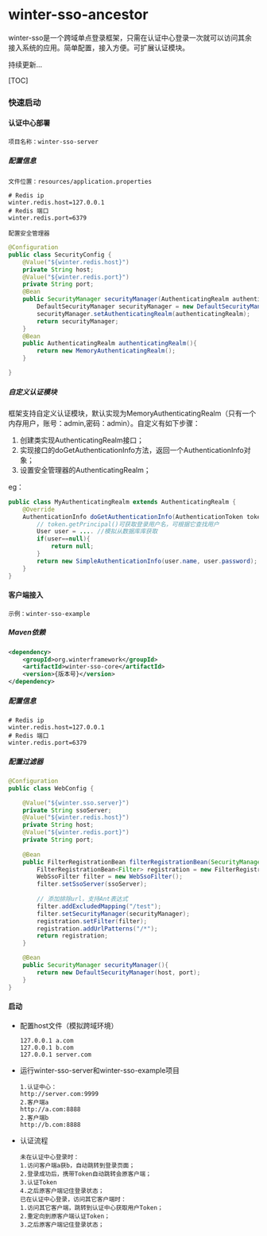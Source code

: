 # winter-sso-ancestor

winter-sso是一个跨域单点登录框架，只需在认证中心登录一次就可以访问其余接入系统的应用。简单配置，接入方便。可扩展认证模块。

持续更新...

[TOC]

### 快速启动

#### 认证中心部署

`项目名称：winter-sso-server`

##### 配置信息

`文件位置：resources/application.properties`

```properties
# Redis ip
winter.redis.host=127.0.0.1
# Redis 端口
winter.redis.port=6379
```

`配置安全管理器`

```java
@Configuration
public class SecurityConfig {
    @Value("${winter.redis.host}")
    private String host;
    @Value("${winter.redis.port}")
    private String port;
    @Bean
    public SecurityManager securityManager(AuthenticatingRealm authenticatingRealm){
        DefaultSecurityManager securityManager = new DefaultSecurityManager(host, port);
        securityManager.setAuthenticatingRealm(authenticatingRealm);
        return securityManager;
    }
    @Bean
    public AuthenticatingRealm authenticatingRealm(){
        return new MemoryAuthenticatingRealm();
    }

}
```

##### 自定义认证模块

框架支持自定义认证模块，默认实现为MemoryAuthenticatingRealm（只有一个内存用户，账号：admin,密码：admin）。自定义有如下步骤：

1. 创建类实现AuthenticatingRealm接口；
2. 实现接口的doGetAuthenticationInfo方法，返回一个AuthenticationInfo对象；
3. 设置安全管理器的AuthenticatingRealm；

eg：

```java
public class MyAuthenticatingRealm extends AuthenticatingRealm {
    @Override
    AuthenticationInfo doGetAuthenticationInfo(AuthenticationToken token) {
        // token.getPrincipal()可获取登录用户名，可根据它查找用户
        User user = .... //模拟从数据库库获取
        if(user==null){
            return null;
        }
        return new SimpleAuthenticationInfo(user.name, user.password);
    }
}
```

#### 客户端接入

`示例：winter-sso-example`

##### Maven依赖

```xml
<dependency>
    <groupId>org.winterframework</groupId>
    <artifactId>winter-sso-core</artifactId>
    <version>{版本号}</version>
</dependency>
```

##### 配置信息

```properties
# Redis ip
winter.redis.host=127.0.0.1
# Redis 端口
winter.redis.port=6379
```

##### 配置过滤器

```java
@Configuration
public class WebConfig {

    @Value("${winter.sso.server}")
    private String ssoServer;
    @Value("${winter.redis.host}")
    private String host;
    @Value("${winter.redis.port}")
    private String port;
    
    @Bean
    public FilterRegistrationBean filterRegistrationBean(SecurityManager securityManager){
        FilterRegistrationBean<Filter> registration = new FilterRegistrationBean<>();
        WebSsoFilter filter = new WebSsoFilter();
        filter.setSsoServer(ssoServer);
        
        // 添加排除url，支持Ant表达式
        filter.addExcludedMapping("/test");
        filter.setSecurityManager(securityManager);
        registration.setFilter(filter);
        registration.addUrlPatterns("/*");
        return registration;
    }

    @Bean
    public SecurityManager securityManager(){
        return new DefaultSecurityManager(host, port);
    }
}
```

#### 启动

* 配置host文件（模拟跨域环境）

  ```
  127.0.0.1 a.com
  127.0.0.1 b.com
  127.0.0.1 server.com
  ```

* 运行winter-sso-server和winter-sso-example项目

  ```
  1.认证中心：
  http://server.com:9999
  2.客户端a
  http://a.com:8888
  2.客户端b
  http://b.com:8888
  ```

* 认证流程

  ````
  未在认证中心登录时：
  1.访问客户端a获b，自动跳转到登录页面；
  2.登录成功后，携带Token自动跳转会原客户端；
  3.认证Token
  4.之后原客户端记住登录状态；
  已在认证中心登录，访问其它客户端时：
  1.访问其它客户端，跳转到认证中心获取用户Token；
  2.重定向到原客户端认证Token；
  3.之后原客户端记住登录状态；
  ````

  